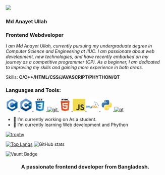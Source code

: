 ![](https://img.freepik.com/free-vector/programming-typographic-header-idea-coding-testing-writing-program-using-internet-different-software-website-development-optimization-isolated-vector-illustration_613284-706.jpg?w=1380&t=st=1726254993~exp=1726255593~hmac=c28abc84604e15d120afb73e8e4859ad14c6ba6e1df3ae38b9aaa0ae7803963d)
### Md Anayet Ullah
### Frontend Webdveloper


*I am Md Anayet Ullah, currently pursuing my undergraduate degree in Computer Science and Engineering at IIUC. I am passionate about web development, new technologies, and have recently embarked on my journey as a competitive programmer (CP). As a beginner, I am dedicated to improving my skills and gaining more experience in both areas.*

Skills: **C/C++/HTML/CSS/JAVASCRIPT/PHYTHON/QT**
<p align="left">
</p>

<h3 align="left">Languages and Tools:</h3>
<p align="left"> <a href="https://www.cprogramming.com/" target="_blank" rel="noreferrer"> <img src="https://raw.githubusercontent.com/devicons/devicon/master/icons/c/c-original.svg" alt="c" width="40" height="40"/> </a> <a href="https://www.w3schools.com/cpp/" target="_blank" rel="noreferrer"> <img src="https://raw.githubusercontent.com/devicons/devicon/master/icons/cplusplus/cplusplus-original.svg" alt="cplusplus" width="40" height="40"/> </a> <a href="https://www.w3schools.com/css/" target="_blank" rel="noreferrer"> <img src="https://raw.githubusercontent.com/devicons/devicon/master/icons/css3/css3-original-wordmark.svg" alt="css3" width="40" height="40"/> </a> <a href="https://git-scm.com/" target="_blank" rel="noreferrer"> <img src="https://www.vectorlogo.zone/logos/git-scm/git-scm-icon.svg" alt="git" width="40" height="40"/> </a> <a href="https://www.w3.org/html/" target="_blank" rel="noreferrer"> <img src="https://raw.githubusercontent.com/devicons/devicon/master/icons/html5/html5-original-wordmark.svg" alt="html5" width="40" height="40"/> </a> <a href="https://developer.mozilla.org/en-US/docs/Web/JavaScript" target="_blank" rel="noreferrer"> <img src="https://raw.githubusercontent.com/devicons/devicon/master/icons/javascript/javascript-original.svg" alt="javascript" width="40" height="40"/> </a> <a href="https://www.mysql.com/" target="_blank" rel="noreferrer"> <img src="https://raw.githubusercontent.com/devicons/devicon/master/icons/mysql/mysql-original-wordmark.svg" alt="mysql" width="40" height="40"/> </a> <a href="https://www.python.org" target="_blank" rel="noreferrer"> <img src="https://raw.githubusercontent.com/devicons/devicon/master/icons/python/python-original.svg" alt="python" width="40" height="40"/> </a> <a href="https://www.qt.io/" target="_blank" rel="noreferrer"> <img src="https://upload.wikimedia.org/wikipedia/commons/0/0b/Qt_logo_2016.svg" alt="qt" width="40" height="40"/> </a> </p>


- 🔭 I’m currently working on As a student. 
- 🌱 I’m currently learning Web development and Phython 


[![trophy](https://github-profile-trophy.vercel.app/?username=Anayet6863)](https://github.com/ryo-ma/github-profile-trophy) 

[![Top Langs](https://github-readme-stats.vercel.app/api/top-langs/?username=Anayet6863)](https://github.com/anuraghazra/github-readme-stats) ![GitHub stats](https://github-readme-stats.vercel.app/api?username=Anayet6863&show_icons=true)  





![Vaunt Badge](https://api.vaunt.dev/v1/github/entities/Anayet6863/contributions?format=svg&private=false)  




<h3 align="center">A passionate frontend developer from Bangladesh.</h3>



